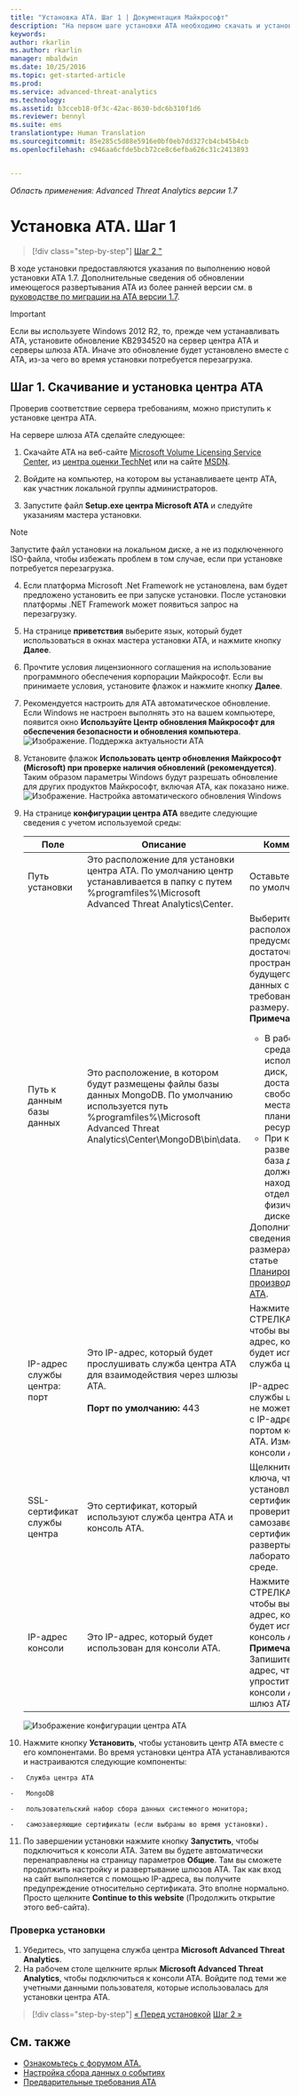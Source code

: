```yaml
---
title: "Установка ATA. Шаг 1 | Документация Майкрософт"
description: "На первом шаге установки ATA необходимо скачать и установить центр ATA на выбранный сервер."
keywords: 
author: rkarlin
ms.author: rkarlin
manager: mbaldwin
ms.date: 10/25/2016
ms.topic: get-started-article
ms.prod: 
ms.service: advanced-threat-analytics
ms.technology: 
ms.assetid: b3cceb18-0f3c-42ac-8630-bdc6b310f1d6
ms.reviewer: bennyl
ms.suite: ems
translationtype: Human Translation
ms.sourcegitcommit: 85e285c5d88e5916e0bf0eb7dd327cb4cb45b4cb
ms.openlocfilehash: c946aa6cfde5bcb72ce8c6efba626c31c2413893


---
```


*Область применения: Advanced Threat Analytics версии 1.7*



# <a name="install-ata---step-1"></a>Установка ATA. Шаг 1

>[!div class="step-by-step"]
[Шаг 2 "](install-ata-step2.md)

В ходе установки предоставляются указания по выполнению новой установки ATA 1.7. Дополнительные сведения об обновлении имеющегося развертывания ATA из более ранней версии см. в [руководстве по миграции на ATA версии 1.7](/advanced-threat-analytics/understand-explore/ata-update-1.7-migration-guide).

> [!IMPORTANT] 
> Если вы используете Windows 2012 R2, то, прежде чем устанавливать ATA, установите обновление KB2934520 на сервер центра ATA и серверы шлюза ATA. Иначе это обновление будет установлено вместе с ATA, из-за чего во время установки потребуется перезагрузка.

## <a name="step-1-download-and-install-the-ata-center"></a>Шаг 1. Скачивание и установка центра ATA
Проверив соответствие сервера требованиям, можно приступить к установке центра ATA.

На сервере шлюза ATA сделайте следующее:

1.  Скачайте ATA на веб-сайте [Microsoft Volume Licensing Service Center](https://www.microsoft.com/Licensing/servicecenter/default.aspx), из [центра оценки TechNet](http://www.microsoft.com/evalcenter/) или на сайте [MSDN](https://msdn.microsoft.com/subscriptions/downloads).

2.  Войдите на компьютер, на котором вы устанавливаете центр ATA, как участник локальной группы администраторов.

3.  Запустите файл **Setup.exe центра Microsoft ATA** и следуйте указаниям мастера установки.

> [!NOTE]   
> Запустите файл установки на локальном диске, а не из подключенного ISO-файла, чтобы избежать проблем в том случае, если при установке потребуется перезагрузка.   

4.  Если платформа Microsoft .Net Framework не установлена, вам будет предложено установить ее при запуске установки. После установки платформы .NET Framework может появиться запрос на перезагрузку.
5.  На странице **приветствия** выберите язык, который будет использоваться в окнах мастера установки ATA, и нажмите кнопку **Далее**.

6.  Прочтите условия лицензионного соглашения на использование программного обеспечения корпорации Майкрософт. Если вы принимаете условия, установите флажок и нажмите кнопку **Далее**.

7.  Рекомендуется настроить для ATA автоматическое обновление. Если Windows не настроен выполнять это на вашем компьютере, появится окно **Используйте Центр обновления Майкрософт для обеспечения безопасности и обновления компьютера**. 
    ![Изображение. Поддержка актуальности ATA](media/ata_ms_update.png)

8. Установите флажок **Использовать центр обновления Майкрософт (Microsoft) при проверке наличия обновлений (рекомендуется)**. Таким образом параметры Windows будут разрешать обновление для других продуктов Майкрософт, включая ATA, как показано ниже. 
    ![Изображение. Настройка автоматического обновления Windows](media/ata_installupdatesautomatically.png)

8.  На странице **конфигурации центра ATA** введите следующие сведения с учетом используемой среды:

    |Поле|Описание|Комментарии|
    |---------|---------------|------------|
    |Путь установки|Это расположение для установки центра ATA. По умолчанию центр устанавливается в папку с путем %programfiles%\Microsoft Advanced Threat Analytics\Center.|Оставьте значение по умолчанию.|
    |Путь к данным базы данных|Это расположение, в котором будут размещены файлы базы данных MongoDB. По умолчанию используется путь %programfiles%\Microsoft Advanced Threat Analytics\Center\MongoDB\bin\data.|Выберите расположение, где предусмотрено достаточно пространства для будущего роста данных с учетом требований к размеру. **Примечание.** <ul><li>В рабочих средах следует использовать диск, на котором достаточно свободного места с учетом планирования ресурсов.</li><li>При крупных развертываниях база данных должна находиться на отдельном физическом диске.</li></ul>Дополнительные сведения о размерах см. в статье [Планирование производительности ATA](/advanced-threat-analytics/plan-design/ata-capacity-planning).|
    |IP-адрес службы центра: порт|Это IP-адрес, который будет прослушивать служба центра ATA для взаимодействия через шлюзы ATA.<br /><br />**Порт по умолчанию:** 443|Нажмите клавишу СТРЕЛКА ВНИЗ, чтобы выбрать IP-адрес, который будет использовать служба центра ATA.<br /><br />IP-адрес и порт службы центра ATA не может совпадать с IP-адресом и портом консоли ATA. Измените порт консоли ATA.|
    |SSL-сертификат службы центра|Это сертификат, который используют служба центра ATA и консоль ATA.|Щелкните значок ключа, что выбрать установленный сертификат или проверить самозаверяющий сертификат при развертывании в лабораторной среде.|
    |IP-адрес консоли|Это IP-адрес, который будет использован для консоли ATA.|Нажмите клавишу СТРЕЛКА ВНИЗ, чтобы выбрать IP-адрес, который будет использовать консоль ATA. **Примечание**. Запишите этот IP-адрес, чтобы упростить доступ к консоли ATA через шлюз ATA.|
    
    ![Изображение конфигурации центра ATA](media/ATA-Center-Configuration.png)

10.  Нажмите кнопку **Установить**, чтобы установить центр ATA вместе с его компонентами.
    Во время установки центра ATA устанавливаются и настраиваются следующие компоненты:

    -   Служба центра ATA

    -   MongoDB

    -   пользовательский набор сбора данных системного монитора;

    -   самозаверяющие сертификаты (если выбраны во время установки).

11.  По завершении установки нажмите кнопку **Запустить**, чтобы подключиться к консоли ATA.
Затем вы будете автоматически перенаправлены на страницу параметров **Общие**. Там вы сможете продолжить настройку и развертывание шлюзов ATA.
Так как вход на сайт выполняется с помощью IP-адреса, вы получите предупреждение относительно сертификата. Это вполне нормально. Просто щелкните **Continue to this website** (Продолжить открытие этого веб-сайта).

### <a name="validate-installation"></a>Проверка установки

1.  Убедитесь, что запущена служба центра **Microsoft Advanced Threat Analytics**.
2.  На рабочем столе щелкните ярлык **Microsoft Advanced Threat Analytics**, чтобы подключиться к консоли ATA. Войдите под теми же учетными данными пользователя, которые использовалась для установки центра ATA.



>[!div class="step-by-step"]
[« Перед установкой](preinstall-ata.md)
[Шаг 2 »](install-ata-step2.md)

## <a name="see-also"></a>См. также

- [Ознакомьтесь с форумом ATA.](https://social.technet.microsoft.com/Forums/security/home?forum=mata)
- [Настройка сбора данных о событиях](configure-event-collection.md)
- [Предварительные требования ATA](/advanced-threat-analytics/plan-design/ata-prerequisites)




<!--HONumber=Jan17_HO1-->


